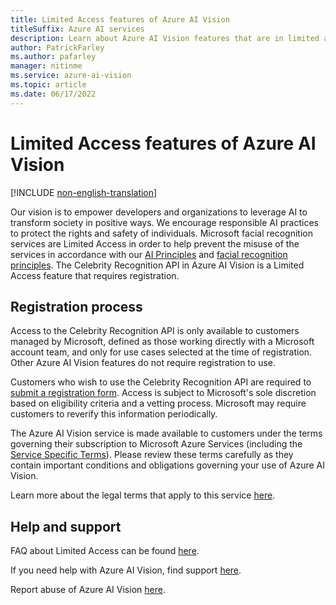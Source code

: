 ```yaml
---
title: Limited Access features of Azure AI Vision
titleSuffix: Azure AI services
description: Learn about Azure AI Vision features that are in limited access.
author: PatrickFarley
ms.author: pafarley
manager: nitinme
ms.service: azure-ai-vision
ms.topic: article
ms.date: 06/17/2022
---
```


# Limited Access features of Azure AI Vision

[!INCLUDE [non-english-translation](/azure/ai-foundry/responsible-ai/includes/non-english-translation.md)]

Our vision is to empower developers and organizations to leverage AI to transform society in positive ways. We encourage responsible AI practices to protect the rights and safety of individuals. Microsoft facial recognition services are Limited Access in order to help prevent the misuse of the services in accordance with our [AI Principles](https://www.microsoft.com/ai/responsible-ai?SilentAuth=1&wa=wsignin1.0) and [facial recognition principles](https://blogs.microsoft.com/on-the-issues/2018/12/17/six-principles-to-guide-microsofts-facial-recognition-work/). The Celebrity Recognition API in Azure AI Vision is a Limited Access feature that requires registration.  

## Registration process

Access to the Celebrity Recognition API is only available to customers managed by Microsoft, defined as those working directly with a Microsoft account team, and only for use cases selected at the time of registration. Other Azure AI Vision features do not require registration to use.

Customers who wish to use the Celebrity Recognition API are required to [submit a registration form](https://aka.ms/facerecognition). Access is subject to Microsoft's sole discretion based on eligibility criteria and a vetting process. Microsoft may require customers to reverify this information periodically.

The Azure AI Vision service is made available to customers under the terms governing their subscription to Microsoft Azure Services (including the [Service Specific Terms](https://aka.ms/MCAServiceSpecificTerms)). Please review these terms carefully as they contain important conditions and obligations governing your use of Azure AI Vision.

Learn more about the legal terms that apply to this service [here](https://azure.microsoft.com/support/legal/).

## Help and support

FAQ about Limited Access can be found [here](/azure/ai-services/cognitive-services-limited-access/).

If you need help with Azure AI Vision, find support [here](/azure/ai-services/cognitive-services-support-options).

Report abuse of Azure AI Vision [here](https://aka.ms/reportabuse).
